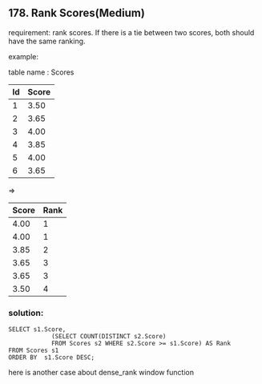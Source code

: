 ## 178. Rank Scores(Medium)

requirement:  rank scores. If there is a tie between two scores, both should have the same ranking.

example:

table name : Scores

| Id | Score |
|----|-------|
| 1  | 3.50  |
| 2  | 3.65  |
| 3  | 4.00  |
| 4  | 3.85  |
| 5  | 4.00  |
| 6  | 3.65  |

=>

| Score | Rank |
|-------|------|
| 4.00  | 1    |
| 4.00  | 1    |
| 3.85  | 2    |
| 3.65  | 3    |
| 3.65  | 3    |
| 3.50  | 4    |



### solution:

```
SELECT s1.Score,
            (SELECT COUNT(DISTINCT s2.Score) 
            FROM Scores s2 WHERE s2.Score >= s1.Score) AS Rank
FROM Scores s1
ORDER BY  s1.Score DESC;

```

here is another case about dense_rank window function






